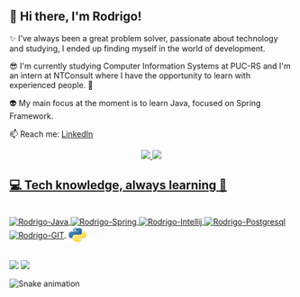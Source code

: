 ## 👾 Hi there, I'm Rodrigo! ##
✨ I've always been a great problem solver, passionate about technology and studying, I ended up finding myself in the world of development. 

😎 I'm currently studying Computer Information Systems at PUC-RS and I'm an intern at NTConsult where I have the opportunity to learn with experienced people. 💙

👽 My main focus at the moment is to learn Java, focused on Spring Framework.

📫 Reach me: [LinkedIn](https://www.linkedin.com/in/rodrigo-renck-81509921a/)
<div align="center">
  <a href="https://github.com/rodrigorenck">
  <img height="140em" src="https://github-readme-stats.vercel.app/api?username=rodrigorenck&show_icons=true&theme=dracula&include_all_commits=false&count_private=true"/>
  <img height="140em" src="https://github-readme-stats.vercel.app/api/top-langs/?username=rodrigorenck&layout=compact&langs_count=7&theme=dracula"/>
</div>
  
  ## **💻 Tech knowledge, always learning** 🧠
  <div style="display: inline_block"><br>
  <img align="center" alt="Rodrigo-Java" height="30" width="40" src="https://cdn.jsdelivr.net/gh/devicons/devicon/icons/java/java-original.svg">
  <img align="center" alt="Rodrigo-Spring" height="30" width="40" src="https://cdn.jsdelivr.net/gh/devicons/devicon/icons/spring/spring-original.svg">
  <img align="center" alt="Rodrigo-Intellij" height="30" width="40" src="https://cdn.jsdelivr.net/gh/devicons/devicon/icons/intellij/intellij-original.svg">
  <img align="center" alt="Rodrigo-Postgresql" height="30" width="40" src="https://cdn.jsdelivr.net/gh/devicons/devicon/icons/postgresql/postgresql-original.svg">
  <img align="center" alt="Rodrigo-GIT" height="30" width="40" src="https://cdn.jsdelivr.net/gh/devicons/devicon/icons/git/git-original.svg">
  <img align="center" alt="Rodrigo-Python" height="30" width="40" src="https://raw.githubusercontent.com/devicons/devicon/master/icons/python/python-original.svg"> 
</div>
  
  ##
  <div> 
  <a href = "mailto:renckrodrigo030@gmail.com"><img src="https://img.shields.io/badge/-Gmail-%23333?style=for-the-badge&logo=gmail&logoColor=white" target="_blank"></a>
  <a href="https://www.linkedin.com/in/rodrigo-renck-81509921a/" target="_blank"><img src="https://img.shields.io/badge/-LinkedIn-%230077B5?style=for-the-badge&logo=linkedin&logoColor=white" target="_blank"></a> 
</div>

  ![Snake animation](https://github.com/rodrigorenck/rodrigorenck/blob/output/github-contribution-grid-snake.svg)

 
<!--
**rodrigorenck/rodrigorenck** is a ✨ _special_ ✨ repository because its `README.md` (this file) appears on your GitHub profile.
-->
